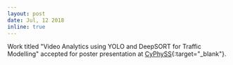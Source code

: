 ```yaml
---
layout: post
date: Jul, 12 2018
inline: true
---
```


Work titled "Video Analytics using YOLO and DeepSORT for Traffic Modelling" accepted for poster presentation at [CyPhySS](https://eecs.iisc.ac.in/events/second-symposium-on-cyber-physical-systems-cyphysyss-2018/){:target="_blank"}.